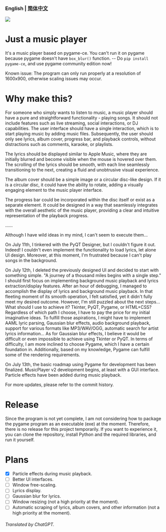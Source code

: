 ### English | [简体中文](/readme-zh_cn.md)

![](https://socialify.git.ci/Doushabao233/MusicPlayer/image?description=1&font=Inter&language=1&name=1&owner=1&pattern=Diagonal%20Stripes&theme=Auto)

# Just a music player

It's a music player based on pygame-ce. You can't run it on pygame because pygame doesn't have `box_blur()` function. -- Do `pip install pygame-ce`, and use pygame community edition now!

Known issue: The program can only run properly at a resolution of 1600x900, otherwise scaling issues may occur.

# Why make this?

For someone who simply wants to listen to music, a music player should have a pure and straightforward functionality - playing songs. It should not include features such as live streaming, social interactions, or DJ capabilities. The user interface should have a single interaction, which is to start playing music by adding music files. Subsequently, the user should only see lyrics, album cover, progress bar, and playback controls, without distractions such as comments, karaoke, or playlists.

The lyrics should be displayed similar to Apple Music, where they are initially blurred and become visible when the mouse is hovered over them. The scrolling of the lyrics should be smooth, with each line seamlessly transitioning to the next, creating a fluid and unobtrusive visual experience.

The album cover should be a simple image or a circular disc-like design. If it is a circular disc, it could have the ability to rotate, adding a visually engaging element to the music player interface.

The progress bar could be incorporated within the disc itself or exist as a separate element. It could be designed in a way that seamlessly integrates with the overall aesthetic of the music player, providing a clear and intuitive representation of the playback progress.

......

Although I have wild ideas in my mind, I can't seem to execute them...

On July 11th, I tinkered with the PyQT Designer, but I couldn't figure it out. Indeed! I couldn't even implement the functionality to load lyrics, let alone UI design. Moreover, at this moment, I'm frustrated because I can't play songs in the background.

On July 12th, I deleted the previously designed UI and decided to start with something simple. "A journey of a thousand miles begins with a single step." I should first focus on implementing background music playback and lyrics extraction/display features. After an hour of debugging, I managed to accomplish the display of lyrics and background music playback. In that fleeting moment of its smooth operation, I felt satisfied, yet it didn't fully meet my desired outcome. However, I'm still puzzled about the next steps... What should I use to achieve it? Tkinter, PyQT, Pygame, or HTML+CSS? Regardless of which path I choose, I have to pay the price for my initial imaginative ideas. To fulfill those aspirations, I might have to implement AAML lyric parsing, Gaussian blur effects, audio background playback, support for various formats like MP3/WAV/OGG, automatic search for artist lyrics information... As for Gaussian blur effects, I believe it would be difficult or even impossible to achieve using Tkinter or PyQT. In terms of difficulty, I am more inclined to choose Pygame, which I have a certain foundation in. Additionally, based on my knowledge, Pygame can fulfill some of the rendering requirements.

On July 13th, the basic roadmap using Pygame for development has been finalized. MusicPlayer v2 development begins, at least with a GUI interface. Particle effects have been added during music playback.

For more updates, please refer to the commit history.

# Release

Since the program is not yet complete, I am not considering how to package the pygame program as an executable (exe) at the moment. Therefore, there is no release for this project temporarily. If you want to experience it, you can clone the repository, install Python and the required libraries, and run it yourself.

# Plans

- [X] Particle effects during music playback.
- [ ] Better UI interfaces.
- [ ] Window free-scaling.
- [ ] Lyrics display.
- [ ] Gaussian blur for lyrics.
- [ ] Window resizing (not a high priority at the moment).
- [ ] Automatic scraping of lyrics, album covers, and other information (not a high priority at the moment).

###### Translated by ChatGPT.
